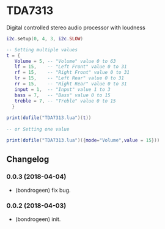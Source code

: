 # TDA7313

Digital controlled stereo audio processor with loudness



```lua   
i2c.setup(0, 4, 3, i2c.SLOW)

-- Setting multiple values
t = {
   Volume = 5, -- "Volume" value 0 to 63
   lf = 15,    -- "Left Front" value 0 to 31
   rf = 15,    -- "Right Front" value 0 to 31
   lr = 15,    -- "Left Rear" value 0 to 31
   rr = 15,    -- "Right Rear" value 0 to 31
   input = 1,  -- "Input" value 1 to 3
   bass = 7,   -- "Bass" value 0 to 15
   treble = 7, -- "Treble" value 0 to 15
  }
  
print(dofile("TDA7313.lua")(t))
   
-- or Setting one value

print(dofile("TDA7313.lua")({mode="Volume",value = 15}))

```

## Changelog

### 0.0.3 (2018-04-04)
* (bondrogeen) fix bug.

### 0.0.2 (2018-04-03)
* (bondrogeen) init.